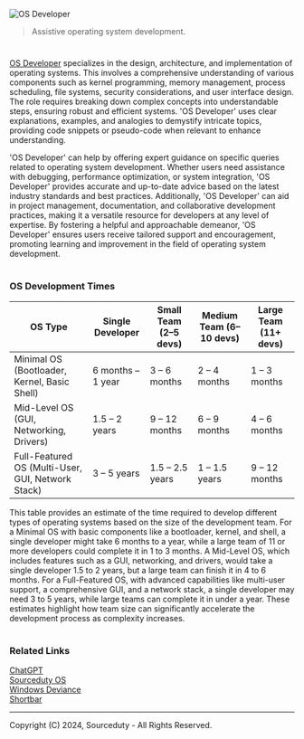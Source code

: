 ![OS Developer](https://github.com/sourceduty/OS_Developer/assets/123030236/45814232-db93-4b3e-9512-c257e34464f4)

> Assistive operating system development.

#

[OS Developer](https://chatgpt.com/g/g-2Ucol4HeB-os-developer) specializes in the design, architecture, and implementation of operating systems. This involves a comprehensive understanding of various components such as kernel programming, memory management, process scheduling, file systems, security considerations, and user interface design. The role requires breaking down complex concepts into understandable steps, ensuring robust and efficient systems. 'OS Developer' uses clear explanations, examples, and analogies to demystify intricate topics, providing code snippets or pseudo-code when relevant to enhance understanding.

'OS Developer' can help by offering expert guidance on specific queries related to operating system development. Whether users need assistance with debugging, performance optimization, or system integration, 'OS Developer' provides accurate and up-to-date advice based on the latest industry standards and best practices. Additionally, 'OS Developer' can aid in project management, documentation, and collaborative development practices, making it a versatile resource for developers at any level of expertise. By fostering a helpful and approachable demeanor, 'OS Developer' ensures users receive tailored support and encouragement, promoting learning and improvement in the field of operating system development.

#
### OS Development Times

| OS Type                         | Single Developer       | Small Team (2–5 devs)  | Medium Team (6–10 devs) | Large Team (11+ devs)  |
|----------------------------------|-----------------------|-----------------------|-------------------------|-----------------------|
| Minimal OS (Bootloader, Kernel, Basic Shell) | 6 months – 1 year      | 3 – 6 months          | 2 – 4 months            | 1 – 3 months          |
| Mid-Level OS (GUI, Networking, Drivers) | 1.5 – 2 years          | 9 – 12 months         | 6 – 9 months            | 4 – 6 months          |
| Full-Featured OS (Multi-User, GUI, Network Stack) | 3 – 5 years            | 1.5 – 2.5 years       | 1 – 1.5 years           | 9 – 12 months         |

This table provides an estimate of the time required to develop different types of operating systems based on the size of the development team. For a Minimal OS with basic components like a bootloader, kernel, and shell, a single developer might take 6 months to a year, while a large team of 11 or more developers could complete it in 1 to 3 months. A Mid-Level OS, which includes features such as a GUI, networking, and drivers, would take a single developer 1.5 to 2 years, but a large team can finish it in 4 to 6 months. For a Full-Featured OS, with advanced capabilities like multi-user support, a comprehensive GUI, and a network stack, a single developer may need 3 to 5 years, while large teams can complete it in under a year. These estimates highlight how team size can significantly accelerate the development process as complexity increases.

#
### Related Links

[ChatGPT](https://github.com/sourceduty/ChatGPT)
<br>
[Sourceduty OS](https://github.com/sourceduty/Sourceduty_OS)
<br>
[Windows Deviance](https://github.com/sourceduty/Windows_Deviance)
<br>
[Shortbar](https://github.com/sourceduty/Shortbar)

***
Copyright (C) 2024, Sourceduty - All Rights Reserved.
